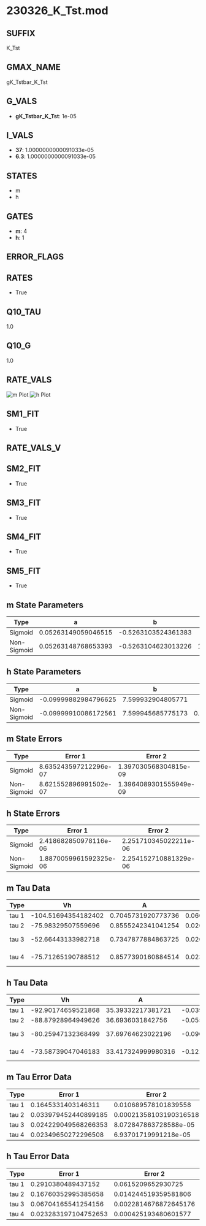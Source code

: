 # 230326_K_Tst.mod

## SUFFIX

K_Tst

## GMAX_NAME

gK_Tstbar_K_Tst

## G_VALS

- **gK_Tstbar_K_Tst**: 1e-05

## I_VALS

- **37**: 1.0000000000091033e-05
- **6.3**: 1.0000000000091033e-05

## STATES

- m
- h

## GATES

- **m**: 4
- **h**: 1

## ERROR_FLAGS


## RATES

- True

## Q10_TAU

1.0

## Q10_G

1.0

## RATE_VALS

![m Plot](/Users/pbozelos/Dropbox/icg-Chai-Panos/supermodels/output_markdown_files/K/230326_K_Tst.mod/images/m.png)
![h Plot](/Users/pbozelos/Dropbox/icg-Chai-Panos/supermodels/output_markdown_files/K/230326_K_Tst.mod/images/h.png)

## SM1_FIT

- True

## RATE_VALS_V

## SM2_FIT

- True

## SM3_FIT

- True

## SM4_FIT

- True

## SM5_FIT

- True

## m State Parameters

| Type | a | b | c | d |
| --- | --- | --- | --- | --- |
| Sigmoid | 0.05263149059046515 | -0.5263103524361383 |
| Non-Sigmoid | 0.05263148768653393 | -0.5263104623013226 | 1.0000000100394828 | -3.276597397937219e-08 |

## h State Parameters

| Type | a | b | c | d |
| --- | --- | --- | --- | --- |
| Sigmoid | -0.09999882984796625 | 7.599932904805771 |
| Non-Sigmoid | -0.09999910086172561 | 7.599945685775173 | 0.9999970011224082 | -1.2211393736087578e-07 |

## m State Errors

| Type | Error 1 | Error 2 | Error 3 |
| --- | --- | --- | --- |
| Sigmoid | 8.635243597212296e-07 | 1.397030568304815e-09 | 5.657544810532917e-07 |
| Non-Sigmoid | 8.621552896991502e-07 | 1.3964089301555949e-09 | 5.648575086735929e-07 |

## h State Errors

| Type | Error 1 | Error 2 | Error 3 |
| --- | --- | --- | --- |
| Sigmoid | 2.418682850978116e-06 | 2.251710345022211e-06 | 2.1097586893451156e-06 |
| Non-Sigmoid | 1.8870059961592325e-06 | 2.254152710881329e-06 | 1.6459897979734337e-06 |

## m Tau Data

| Type | Vh | A | b1 | b2 | c1 | c2 | d1 | d2 | e1 | e2 |
| --- | --- | --- | --- | --- | --- | --- | --- | --- | --- | --- |
| tau 1 | -104.51694354182402 | 0.7045731920773736 | 0.0608167117960751 | 0.012819934257350618 |
| tau 2 | -75.98329507559696 | 0.8555242341041254 | 0.026889220145715858 | 0.00024057971474943546 | 0.02901416946600824 | -0.00010387464607689056 |
| tau 3 | -52.66443133982718 | 0.7347877884863725 | 0.02082972151845436 | 0.0003365321748104839 | 3.2798873256760363e-06 | 0.042804207234413215 | -0.0003329644421794182 | 8.535487685121698e-07 |
| tau 4 | -75.71265190788512 | 0.8577390160884514 | 0.023852053569621237 | 0.00014873202865628413 | 2.8058955791074926e-06 | 1.2275925741672732e-07 | 0.027517825413683 | -2.2891431943898833e-05 | -1.0031157262683776e-06 | 3.4406916821502404e-09 |

## h Tau Data

| Type | Vh | A | b1 | b2 | c1 | c2 | d1 | d2 | e1 | e2 |
| --- | --- | --- | --- | --- | --- | --- | --- | --- | --- | --- |
| tau 1 | -92.90174659521868 | 35.39332217381721 | -0.03976797103022396 | -0.11724211163362226 |
| tau 2 | -88.87928964949626 | 36.6936031842756 | -0.05540645769314418 | 0.00023385613667762406 | -0.12037563498822874 | -0.003612854580368418 |
| tau 3 | -80.25947132368499 | 37.69764623022196 | -0.09045094135179726 | 0.0009282938762801818 | -2.907350134222674e-06 | -0.08162257338234849 | -0.0038355932146146507 | -0.00012544501853527888 |
| tau 4 | -73.58739047046183 | 33.417324999980316 | -0.12170943471282487 | 0.002020333413741302 | -1.3707666749447582e-05 | 3.248300568402938e-08 | -0.06345542185836296 | -0.004049255692286221 | -0.0001897930274634159 | -2.780916882423176e-06 |

## m Tau Error Data

| Type | Error 1 | Error 2 | Error 3 |
| --- | --- | --- | --- |
| tau 1 | 0.1645331403146311 | 0.010689578101839558 | 0.06084089506105363 |
| tau 2 | 0.033979452440899185 | 0.00021358103190316518 | 0.012564886905066696 |
| tau 3 | 0.024229049568266353 | 8.072847863728588e-05 | 0.008959392979390387 |
| tau 4 | 0.02349650272296508 | 6.93701719991218e-05 | 0.008688512561882687 |

## h Tau Error Data

| Type | Error 1 | Error 2 | Error 3 |
| --- | --- | --- | --- |
| tau 1 | 0.2910380489437152 | 0.0615209652930725 | 0.1912184918877593 |
| tau 2 | 0.16760352995385658 | 0.014244519359581806 | 0.11011925880192862 |
| tau 3 | 0.06704165541254156 | 0.0022814676872645176 | 0.04404786346036925 |
| tau 4 | 0.023283197104752653 | 0.000425193480601577 | 0.015297579999779572 |

